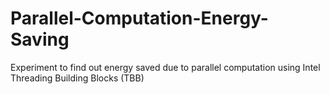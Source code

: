 # Parallel-Computation-Energy-Saving
Experiment to find out energy saved due to parallel computation using Intel Threading Building Blocks (TBB)
